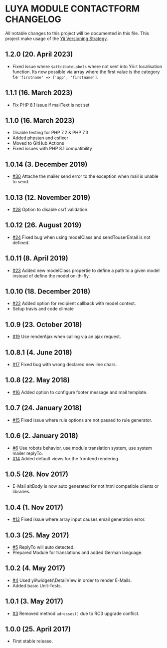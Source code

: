 # LUYA MODULE CONTACTFORM CHANGELOG

All notable changes to this project will be documented in this file. This project make usage of the [Yii Versioning Strategy](https://github.com/yiisoft/yii2/blob/master/docs/internals/versions.md).

## 1.2.0 (20. April 2023)

+ Fixed issue where `$attributeLabels` where not sent into Yii::t localisation function. Its now possible via array where the first value is the category f.e `'firstname' => ['app', 'firstname']`.

## 1.1.1 (16. March 2023)

+ Fix PHP 8.1 issue if mailText is not set

## 1.1.0 (16. March 2023)

+ Disable testing for PHP 7.2 & PHP 7.3
+ Added phpstan and csfixer
+ Moved to GitHub Actions
+ Fixed issues with PHP 8.1 compatibility

## 1.0.14 (3. December 2019)

+ [#30](https://github.com/luyadev/luya-module-contactform/pull/30) Attache the mailer send error to the exception when mail is unable to send.

## 1.0.13 (12. November 2019)

+ [#28](https://github.com/luyadev/luya-module-contactform/issues/28) Option to disable csrf validation.

## 1.0.12 (26. August 2019)

+ [#24](https://github.com/luyadev/luya-module-contactform/issues/24) Fixed bug when using modelClass and sendTouserEmail is not defined.

## 1.0.11 (8. April 2019)

+ [#23](https://github.com/luyadev/luya-module-contactform/issues/23) Added new modelClass propertie to define a path to a given model instead of define the model on-th-fly.

## 1.0.10 (18. December 2018)

+ [#22](https://github.com/luyadev/luya-module-contactform/issues/22) Added option for recipient callback with model context.
+ Setup travis and code climate

## 1.0.9 (23. October 2018)

+ [#19](https://github.com/luyadev/luya-module-contactform/pull/19) Use renderAjax when calling via an ajax request.

## 1.0.8.1 (4. June 2018)

+ [#17](https://github.com/luyadev/luya-module-contactform/issues/17) Fixed bug with wrong declared new line chars.

## 1.0.8 (22. May 2018)

+ [#16](https://github.com/luyadev/luya-module-contactform/issues/16) Added option to configure footer message and mail template.

## 1.0.7 (24. January 2018)

+ [#15](https://github.com/luyadev/luya-module-contactform/issues/15) Fixed issue where rule options are not passed to rule generator.

## 1.0.6 (2. January 2018)

+ [#6](https://github.com/luyadev/luya-module-contactform/issues/6) Use robots behavior, use module translation system, use system mailer replyTo.
+ [#14](https://github.com/luyadev/luya-module-contactform/issues/14) Added default views for the frontend rendering.

## 1.0.5 (28. Nov 2017)

+ E-Mail altBody is now auto generated for not html compatible clients or libraries.

## 1.0.4 (1. Nov 2017)

- [#12](https://github.com/luyadev/luya-module-contactform/issues/12) Fixed issue where array input causes email generation error.

## 1.0.3 (25. May 2017)

+ [#5](https://github.com/luyadev/luya-module-contactform/issues/5) ReplyTo will auto detected.
+ Prepared Module for translations and added German language.

## 1.0.2 (4. May 2017)

+ [#4](https://github.com/luyadev/luya-module-contactform/issues/4) Used yii\widgets\DetailView in order to render E-Mails.
+ Added basic Unit-Tests.

## 1.0.1 (3. May 2017)

+ [#3](https://github.com/luyadev/luya-module-contactform/issues/3) Removed method `adresses()` due to RC3 upgrade conflict. 

## 1.0.0 (25. April 2017)

+ First stable release.
